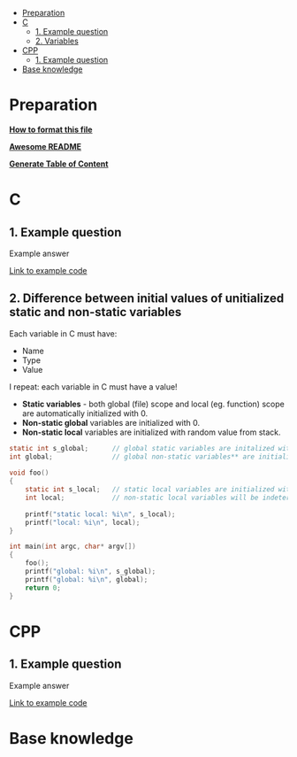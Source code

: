 - [Preparation](#preparation)
- [C](#c)
  * [1. Example question](#1-example-question)
  * [2. Variables](#1-variables)
- [CPP](#cpp)
  * [1. Example question](#1-example-question-1)
- [Base knowledge](#base-knowledge)


# Preparation

**[How to format this file](https://guides.github.com/features/mastering-markdown)**

**[Awesome README](https://github.com/matiassingers/awesome-readme)**

**[Generate Table of Content](https://ecotrust-canada.github.io/markdown-toc)**

# C

## 1. Example question

Example answer

[Link to example code](https://github.com/Letero/KnowledgeSharing/blob/master/Examples/C_code/main.c)


## 2. Difference between initial values of unitialized static and non-static variables

Each variable in C must have:
 *  Name
 *	Type
 *	Value
 
 I repeat: each variable in C must have a value!
 * **Static variables** - both global (file) scope and local (eg. function) scope are automatically initialized with 0.
 * **Non-static global** variables are initialized with 0.
 * **Non-static local** variables are initialized with random value from stack.
 

```c
static int s_global;      // global static variables are initalized with 0
int global;               // global non-static variables** are initialized with 0
 
void foo()
{
	static int s_local;   // static local variables are initialized with 0, just like global variables
	int local;            // non-static local variables will be indetermine, probably 
	
	printf("static local: %i\n", s_local);
	printf("local: %i\n", local);
}

int main(int argc, char* argv[])
{
	foo();
	printf("global: %i\n", s_global);
	printf("global: %i\n", global);
	return 0;
}
```

# CPP

## 1. Example question
Example answer

[Link to example code](https://github.com/Letero/KnowledgeSharing/blob/master/Examples/CPP_code/main.cpp)

# Base knowledge


